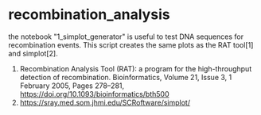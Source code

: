 # recombination_analysis

the notebook "1_simplot_generator" is useful to test DNA sequences for recombination events. This script creates the same plots as the RAT tool[1] and simplot[2].  


1. Recombination Analysis Tool (RAT): a program for the high-throughput detection of recombination. Bioinformatics, Volume 21, Issue 3, 1 February 2005, Pages 278–281, https://doi.org/10.1093/bioinformatics/bth500
2. https://sray.med.som.jhmi.edu/SCRoftware/simplot/ 
